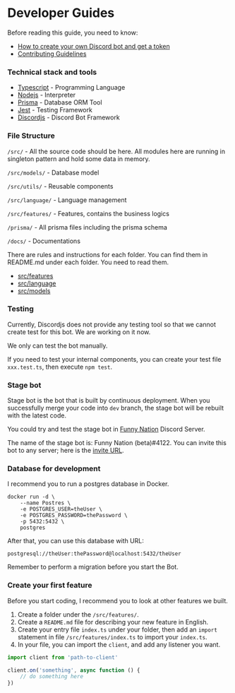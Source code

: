 # Developer Guides

Before reading this guide, you need to know:
* [How to create your own Discord bot and get a token](discord-bot-setup-tutorial/README.md)
* [Contributing Guidelines](../CONTRIBUTING.md)

### Technical stack and tools

* [Typescript](https://www.typescriptlang.org/) - Programming Language
* [Nodejs](https://nodejs.org/en/) - Interpreter
* [Prisma](https://www.prisma.io/) - Database ORM Tool
* [Jest](https://jestjs.io/) - Testing Framework
* [Discordjs](https://discord.js.org/#/) - Discord Bot Framework

### File Structure

```/src/``` - All the source code should be here. All modules here are running in singleton pattern and hold some data in memory. 

```/src/models/``` - Database model

```/src/utils/``` - Reusable components

```/src/language/``` - Language management

```/src/features/``` - Features, contains the business logics

```/prisma/``` - All prisma files including the prisma schema

```/docs/``` - Documentations

There are rules and instructions for each folder. You can find them in README.md under each folder. You need to read them. 
* [src/features](../src/features/README.md)
* [src/language](../src/language/README.md)
* [src/models](../src/models/README.md)

### Testing

Currently, Discordjs does not provide any testing tool so that we cannot create test for this bot. We are working on it now. 

We only can test the bot manually. 

If you need to test your internal components, you can create your test file ```xxx.test.ts```, then execute ```npm test```. 

### Stage bot

Stage bot is the bot that is built by continuous deployment. When you successfully merge your code into ```dev``` branch, the stage bot will be rebuilt with the latest code. 

You could try and test the stage bot in [Funny Nation](https://discord.gg/uhAv4J4F7Z) Discord Server. 

The name of the stage bot is: Funny Nation (beta)#4122. You can invite this bot to any server; here is the [invite URL](https://discord.com/api/oauth2/authorize?client_id=925297057277820929&permissions=8&scope=bot%20applications.commands). 

### Database for development

I recommend you to run a postgres database in Docker. 

```shell
docker run -d \
	--name Postres \
	-e POSTGRES_USER=theUser \
	-e POSTGRES_PASSWORD=thePassword \
	-p 5432:5432 \
	postgres
```

After that, you can use this database with URL: 

```
postgresql://theUser:thePassword@localhost:5432/theUser
```

Remember to perform a migration before you start the Bot. 

### Create your first feature

Before you start coding, I recommend you to look at other features we built. 

1. Create a folder under the ```/src/features/```. 
2. Create a ```README.md``` file for describing your new feature in English. 
3. Create your entry file ```index.ts``` under your folder, then add an ```import``` statement in file ```/src/features/index.ts``` to import your ```index.ts```. 
4. In your file, you can import the ```client```, and add any listener you want.

```typescript
import client from 'path-to-client'

client.on('something', async function () {
    // do something here
})
```
